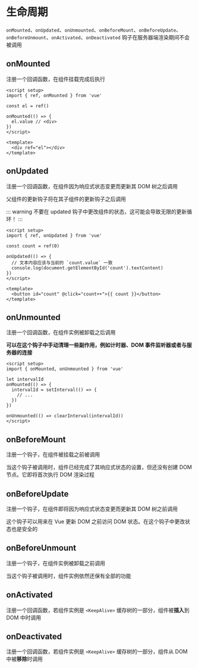 # 生命周期

`onMounted`、`onUpdated`、`onUnmounted`、`onBeforeMount`、`onBeforeUpdate`、`onBeforeUnmount`、`onActivated`、`onDeactivated` 钩子在服务器端渲染期间不会被调用

## onMounted

注册一个回调函数，在组件挂载完成后执行

```Vue
<script setup>
import { ref, onMounted } from 'vue'

const el = ref()

onMounted(() => {
  el.value // <div>
})
</script>

<template>
  <div ref="el"></div>
</template>
```

## onUpdated

注册一个回调函数，在组件<span class="blue-text">因为响应式状态变更而更新其 DOM 树之后</span>调用

父组件的更新钩子将在其子组件的更新钩子之后调用

::: warning
不要在 updated 钩子中更改组件的状态，这可能会导致无限的更新循环！
:::

```Vue
<script setup>
import { ref, onUpdated } from 'vue'

const count = ref(0)

onUpdated(() => {
  // 文本内容应该与当前的 `count.value` 一致
  console.log(document.getElementById('count').textContent)
})
</script>

<template>
  <button id="count" @click="count++">{{ count }}</button>
</template>
```

## onUnmounted

注册一个回调函数，在组件实例被卸载之后调用

**可以在这个钩子中手动清理一些副作用，例如计时器、DOM 事件监听器或者与服务器的连接**

```Vue
<script setup>
import { onMounted, onUnmounted } from 'vue'

let intervalId
onMounted(() => {
  intervalId = setInterval(() => {
    // ...
  })
})

onUnmounted(() => clearInterval(intervalId))
</script>
```

## onBeforeMount

注册一个钩子，在组件被挂载之前被调用

当这个钩子被调用时，组件已经完成了其响应式状态的设置，但还没有创建 DOM 节点。它即将首次执行 DOM 渲染过程

## onBeforeUpdate

注册一个钩子，在组件即将因为响应式状态变更而更新其 DOM 树之前调用

这个钩子可以用来在 Vue 更新 DOM 之前访问 DOM 状态。在这个钩子中更改状态也是安全的

## onBeforeUnmount

注册一个钩子，在组件实例被卸载之前调用

当这个钩子被调用时，组件实例依然还保有全部的功能

## onActivated

注册一个回调函数，若组件实例是 `<KeepAlive>` 缓存树的一部分，组件被**插入**到 DOM 中时调用

## onDeactivated

注册一个回调函数，若组件实例是 `<KeepAlive>` 缓存树的一部分，组件从 DOM 中被**移除**时调用